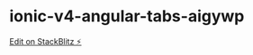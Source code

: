 # ionic-v4-angular-tabs-aigywp

[Edit on StackBlitz ⚡️](https://stackblitz.com/edit/ionic-v4-angular-tabs-aigywp)